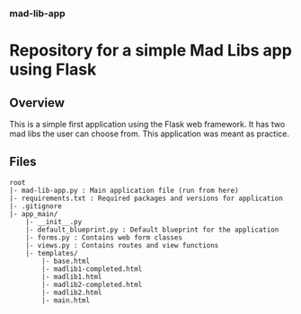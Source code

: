 ### mad-lib-app
# Repository for a simple Mad Libs app using Flask

## Overview
This is a simple first application using the Flask web framework. It has two
mad libs the user can choose from. This application was meant as practice.


## Files
```
root
|- mad-lib-app.py : Main application file (run from here)
|- requirements.txt : Required packages and versions for application
|- .gitignore
|- app_main/
    |- __init__.py
    |- default_blueprint.py : Default blueprint for the application
    |- forms.py : Contains web form classes
    |- views.py : Contains routes and view functions
    |- templates/
        |- base.html
        |- madlib1-completed.html
        |- madlib1.html
        |- madlib2-completed.html
        |- madlib2.html
        |- main.html
```
